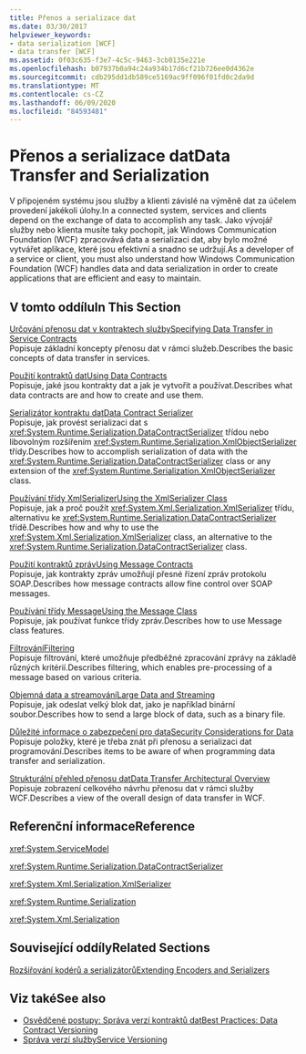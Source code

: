 ```yaml
---
title: Přenos a serializace dat
ms.date: 03/30/2017
helpviewer_keywords:
- data serialization [WCF]
- data transfer [WCF]
ms.assetid: 0f03c635-f3e7-4c5c-9463-3cb0135e221e
ms.openlocfilehash: b07937b0a94c24a934b17d6cf21b726ee0d4362e
ms.sourcegitcommit: cdb295dd1db589ce5169ac9ff096f01fd0c2da9d
ms.translationtype: MT
ms.contentlocale: cs-CZ
ms.lasthandoff: 06/09/2020
ms.locfileid: "84593481"
---
```

# <a name="data-transfer-and-serialization"></a><span data-ttu-id="49b0f-102">Přenos a serializace dat</span><span class="sxs-lookup"><span data-stu-id="49b0f-102">Data Transfer and Serialization</span></span>
<span data-ttu-id="49b0f-103">V připojeném systému jsou služby a klienti závislé na výměně dat za účelem provedení jakékoli úlohy.</span><span class="sxs-lookup"><span data-stu-id="49b0f-103">In a connected system, services and clients depend on the exchange of data to accomplish any task.</span></span> <span data-ttu-id="49b0f-104">Jako vývojář služby nebo klienta musíte taky pochopit, jak Windows Communication Foundation (WCF) zpracovává data a serializaci dat, aby bylo možné vytvářet aplikace, které jsou efektivní a snadno se udržují.</span><span class="sxs-lookup"><span data-stu-id="49b0f-104">As a developer of a service or client, you must also understand how Windows Communication Foundation (WCF) handles data and data serialization in order to create applications that are efficient and easy to maintain.</span></span>  
  
## <a name="in-this-section"></a><span data-ttu-id="49b0f-105">V tomto oddílu</span><span class="sxs-lookup"><span data-stu-id="49b0f-105">In This Section</span></span>  
 [<span data-ttu-id="49b0f-106">Určování přenosu dat v kontraktech služby</span><span class="sxs-lookup"><span data-stu-id="49b0f-106">Specifying Data Transfer in Service Contracts</span></span>](specifying-data-transfer-in-service-contracts.md)  
 <span data-ttu-id="49b0f-107">Popisuje základní koncepty přenosu dat v rámci služeb.</span><span class="sxs-lookup"><span data-stu-id="49b0f-107">Describes the basic concepts of data transfer in services.</span></span>  
  
 [<span data-ttu-id="49b0f-108">Použití kontraktů dat</span><span class="sxs-lookup"><span data-stu-id="49b0f-108">Using Data Contracts</span></span>](using-data-contracts.md)  
 <span data-ttu-id="49b0f-109">Popisuje, jaké jsou kontrakty dat a jak je vytvořit a používat.</span><span class="sxs-lookup"><span data-stu-id="49b0f-109">Describes what data contracts are and how to create and use them.</span></span>  
  
 [<span data-ttu-id="49b0f-110">Serializátor kontraktu dat</span><span class="sxs-lookup"><span data-stu-id="49b0f-110">Data Contract Serializer</span></span>](data-contract-serializer.md)  
 <span data-ttu-id="49b0f-111">Popisuje, jak provést serializaci dat s <xref:System.Runtime.Serialization.DataContractSerializer> třídou nebo libovolným rozšířením <xref:System.Runtime.Serialization.XmlObjectSerializer> třídy.</span><span class="sxs-lookup"><span data-stu-id="49b0f-111">Describes how to accomplish serialization of data with the <xref:System.Runtime.Serialization.DataContractSerializer> class or any extension of the <xref:System.Runtime.Serialization.XmlObjectSerializer> class.</span></span>  
  
 [<span data-ttu-id="49b0f-112">Používání třídy XmlSerializer</span><span class="sxs-lookup"><span data-stu-id="49b0f-112">Using the XmlSerializer Class</span></span>](using-the-xmlserializer-class.md)  
 <span data-ttu-id="49b0f-113">Popisuje, jak a proč použít <xref:System.Xml.Serialization.XmlSerializer> třídu, alternativu ke <xref:System.Runtime.Serialization.DataContractSerializer> třídě.</span><span class="sxs-lookup"><span data-stu-id="49b0f-113">Describes how and why to use the <xref:System.Xml.Serialization.XmlSerializer> class, an alternative to the <xref:System.Runtime.Serialization.DataContractSerializer> class.</span></span>  
  
 [<span data-ttu-id="49b0f-114">Použití kontraktů zpráv</span><span class="sxs-lookup"><span data-stu-id="49b0f-114">Using Message Contracts</span></span>](using-message-contracts.md)  
 <span data-ttu-id="49b0f-115">Popisuje, jak kontrakty zpráv umožňují přesné řízení zpráv protokolu SOAP.</span><span class="sxs-lookup"><span data-stu-id="49b0f-115">Describes how message contracts allow fine control over SOAP messages.</span></span>  
  
 [<span data-ttu-id="49b0f-116">Používání třídy Message</span><span class="sxs-lookup"><span data-stu-id="49b0f-116">Using the Message Class</span></span>](using-the-message-class.md)  
 <span data-ttu-id="49b0f-117">Popisuje, jak používat funkce třídy zpráv.</span><span class="sxs-lookup"><span data-stu-id="49b0f-117">Describes how to use Message class features.</span></span>  
  
 [<span data-ttu-id="49b0f-118">Filtrování</span><span class="sxs-lookup"><span data-stu-id="49b0f-118">Filtering</span></span>](filtering.md)  
 <span data-ttu-id="49b0f-119">Popisuje filtrování, které umožňuje předběžné zpracování zprávy na základě různých kritérií.</span><span class="sxs-lookup"><span data-stu-id="49b0f-119">Describes filtering, which enables pre-processing of a message based on various criteria.</span></span>  
  
 [<span data-ttu-id="49b0f-120">Objemná data a streamování</span><span class="sxs-lookup"><span data-stu-id="49b0f-120">Large Data and Streaming</span></span>](large-data-and-streaming.md)  
 <span data-ttu-id="49b0f-121">Popisuje, jak odeslat velký blok dat, jako je například binární soubor.</span><span class="sxs-lookup"><span data-stu-id="49b0f-121">Describes how to send a large block of data, such as a binary file.</span></span>  
  
 [<span data-ttu-id="49b0f-122">Důležité informace o zabezpečení pro data</span><span class="sxs-lookup"><span data-stu-id="49b0f-122">Security Considerations for Data</span></span>](security-considerations-for-data.md)  
 <span data-ttu-id="49b0f-123">Popisuje položky, které je třeba znát při přenosu a serializaci dat programování.</span><span class="sxs-lookup"><span data-stu-id="49b0f-123">Describes items to be aware of when programming data transfer and serialization.</span></span>  
  
 [<span data-ttu-id="49b0f-124">Strukturální přehled přenosu dat</span><span class="sxs-lookup"><span data-stu-id="49b0f-124">Data Transfer Architectural Overview</span></span>](data-transfer-architectural-overview.md)  
 <span data-ttu-id="49b0f-125">Popisuje zobrazení celkového návrhu přenosu dat v rámci služby WCF.</span><span class="sxs-lookup"><span data-stu-id="49b0f-125">Describes a view of the overall design of data transfer in WCF.</span></span>  
  
## <a name="reference"></a><span data-ttu-id="49b0f-126">Referenční informace</span><span class="sxs-lookup"><span data-stu-id="49b0f-126">Reference</span></span>  
 <xref:System.ServiceModel>  
  
 <xref:System.Runtime.Serialization.DataContractSerializer>  
  
 <xref:System.Xml.Serialization.XmlSerializer>  
  
 <xref:System.Runtime.Serialization>  
  
 <xref:System.Xml.Serialization>  
  
## <a name="related-sections"></a><span data-ttu-id="49b0f-127">Související oddíly</span><span class="sxs-lookup"><span data-stu-id="49b0f-127">Related Sections</span></span>  
 [<span data-ttu-id="49b0f-128">Rozšiřování kodérů a serializátorů</span><span class="sxs-lookup"><span data-stu-id="49b0f-128">Extending Encoders and Serializers</span></span>](../extending/extending-encoders-and-serializers.md)  
  
## <a name="see-also"></a><span data-ttu-id="49b0f-129">Viz také</span><span class="sxs-lookup"><span data-stu-id="49b0f-129">See also</span></span>

- [<span data-ttu-id="49b0f-130">Osvědčené postupy: Správa verzí kontraktů dat</span><span class="sxs-lookup"><span data-stu-id="49b0f-130">Best Practices: Data Contract Versioning</span></span>](../best-practices-data-contract-versioning.md)
- [<span data-ttu-id="49b0f-131">Správa verzí služby</span><span class="sxs-lookup"><span data-stu-id="49b0f-131">Service Versioning</span></span>](../service-versioning.md)

